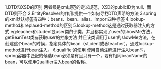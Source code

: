 1.DTD和XSD的区别
两者都是xml规范的定义规范，XSD的publicID为null，而DTD则不会
2.EntityResolver的作用:提供一个如何寻找DTD声明的方法
3.spring的xml默认标签有四种：beans、bean、alias、import四种标签
4.lookup-method和replaced-method的区别
5.lookup-method这是通过获取器注入的方式
eg:teacher和student是user类的子类，并且都实现了user的showMe方法，getBeanTest类有获取user的抽象方法
并且该类调用了user的showMe方法，在创建这个bean的时候，指定具体的bean（student或者teacher），通过lookup-method进行bean注入。
6.qualifier的使用
使用自动注解进行注入bean时，spring容器中匹配的候选bean必须是有且只有一个，若有相同beanName的bean，可以使用Qualifier注入bean的名称。
